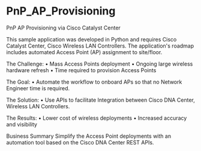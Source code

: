 # PnP_AP_Provisioning
PnP AP Provisioning via Cisco Catalyst Center


This sample application was developed in Python and requires Cisco Catalyst Center, Cisco Wireless LAN Controllers. The application's roadmap includes automated Access Point (AP) assignment to site/floor.

The Challenge:
•	Mass Access Points deployment
•	Ongoing large wireless hardware refresh
•	Time required to provision Access Points

The Goal:
•	Automate the workflow to onboard APs so that no Network Engineer time is required.

The Solution:
•	Use APIs to facilitate Integration between Cisco DNA Center, Wireless LAN Controllers.

The Results:
•	Lower cost of wireless deployments
•	Increased accuracy and visibility

Business Summary
Simplify the Access Point deployments with an automation tool based on the Cisco DNA Center REST APIs.

